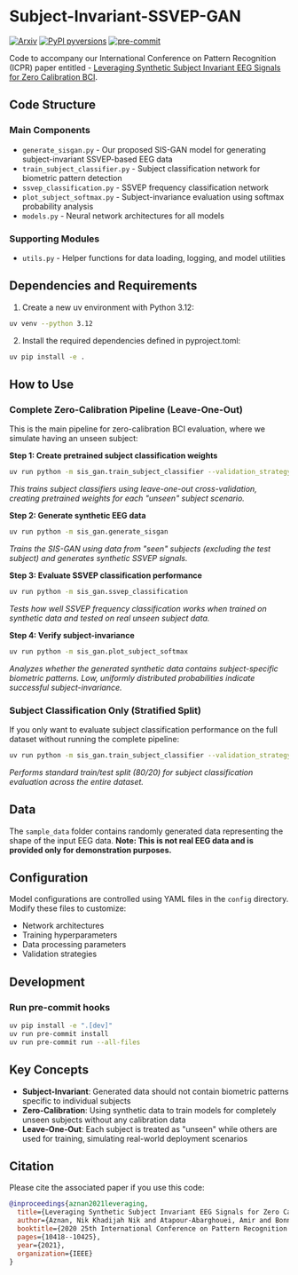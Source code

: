 # Subject-Invariant-SSVEP-GAN

[![Arxiv](https://img.shields.io/badge/ArXiv-2112.06567-orange.svg)](https://arxiv.org/abs/2007.11544)
[![PyPI pyversions](https://img.shields.io/pypi/pyversions/pykeen)](https://img.shields.io/pypi/pyversions/pykeen)
[![pre-commit](https://img.shields.io/badge/pre--commit-enabled-brightgreen?logo=pre-commit&logoColor=white)](https://github.com/pre-commit/pre-commit)

Code to accompany our International Conference on Pattern Recognition (ICPR) paper entitled -
[Leveraging Synthetic Subject Invariant EEG Signals for Zero Calibration BCI](https://arxiv.org/pdf/2007.11544.pdf).

## Code Structure

### Main Components

- `generate_sisgan.py` - Our proposed SIS-GAN model for generating subject-invariant SSVEP-based EEG data
- `train_subject_classifier.py` - Subject classification network for biometric pattern detection
- `ssvep_classification.py` - SSVEP frequency classification network
- `plot_subject_softmax.py` - Subject-invariance evaluation using softmax probability analysis
- `models.py` - Neural network architectures for all models

### Supporting Modules

- `utils.py` - Helper functions for data loading, logging, and model utilities

## Dependencies and Requirements

1. Create a new uv environment with Python 3.12:

```bash
uv venv --python 3.12
```

2. Install the required dependencies defined in pyproject.toml:

```bash
uv pip install -e .
```

## How to Use

### Complete Zero-Calibration Pipeline (Leave-One-Out)

This is the main pipeline for zero-calibration BCI evaluation, where we simulate having an unseen subject:

**Step 1: Create pretrained subject classification weights**

```bash
uv run python -m sis_gan.train_subject_classifier --validation_strategy loo
```

_This trains subject classifiers using leave-one-out cross-validation, creating pretrained weights for each "unseen" subject scenario._

**Step 2: Generate synthetic EEG data**

```bash
uv run python -m sis_gan.generate_sisgan
```

_Trains the SIS-GAN using data from "seen" subjects (excluding the test subject) and generates synthetic SSVEP signals._

**Step 3: Evaluate SSVEP classification performance**

```bash
uv run python -m sis_gan.ssvep_classification
```

_Tests how well SSVEP frequency classification works when trained on synthetic data and tested on real unseen subject data._

**Step 4: Verify subject-invariance**

```bash
uv run python -m sis_gan.plot_subject_softmax
```

_Analyzes whether the generated synthetic data contains subject-specific biometric patterns. Low, uniformly distributed probabilities indicate successful subject-invariance._

### Subject Classification Only (Stratified Split)

If you only want to evaluate subject classification performance on the full dataset without running the complete pipeline:

```bash
uv run python -m sis_gan.train_subject_classifier --validation_strategy stratified
```

_Performs standard train/test split (80/20) for subject classification evaluation across the entire dataset._

## Data

The `sample_data` folder contains randomly generated data representing the shape of the input EEG data. **Note: This is not real EEG data and is provided only for demonstration purposes.**

## Configuration

Model configurations are controlled using YAML files in the `config` directory. Modify these files to customize:

- Network architectures
- Training hyperparameters
- Data processing parameters
- Validation strategies

## Development

### Run pre-commit hooks

```bash
uv pip install -e ".[dev]"
uv run pre-commit install
uv run pre-commit run --all-files
```

## Key Concepts

- **Subject-Invariant**: Generated data should not contain biometric patterns specific to individual subjects
- **Zero-Calibration**: Using synthetic data to train models for completely unseen subjects without any calibration data
- **Leave-One-Out**: Each subject is treated as "unseen" while others are used for training, simulating real-world deployment scenarios

## Citation

Please cite the associated paper if you use this code:

```bibtex
@inproceedings{aznan2021leveraging,
  title={Leveraging Synthetic Subject Invariant EEG Signals for Zero Calibration BCI},
  author={Aznan, Nik Khadijah Nik and Atapour-Abarghouei, Amir and Bonner, Stephen and Connolly, Jason D and Breckon, Toby P},
  booktitle={2020 25th International Conference on Pattern Recognition (ICPR)},
  pages={10418--10425},
  year={2021},
  organization={IEEE}
}
```
